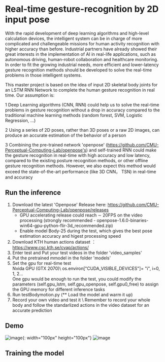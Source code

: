 # Real-time gesture-recognition by 2D input pose

With the rapid development of deep learning algorithms and high-level calculation devices, the intelligent system can be in charge of more complicated and challengeable missions for human activity recognition with higher accuracy than before. Industrial partners have already showed their great interests in the implementation of AI in real-life applications, such as autonomous driving, human-robot collaboration and healthcare monitoring. In order to fit the growing industrial needs, more efficient and lower-latency gesture recognition methods should be developed to solve the real-time problems in those intelligent systems.  

This master project is based on the idea of input 2D skeletal body joints for an LSTM RNN Network to complete the human gesture recognition in real time. Our assumption is: 

1 Deep Learning algorithms (CNN, RNN) could help us to solve the real-time problems in gesture recognition without a drop in accuracy compared to the traditional machine learning methods (random forest, SVM, Logistic Regression, ...) 

2 Using a series of 2D poses, rather than 3D poses or a raw 2D images, can produce an accurate estimation of the behavior of a person 

3 Combining the pre-trained network 'openpose' (https://github.com/CMU-Perceptual-Computing-Lab/openpose's) and self-trained RNN could make the gesture recognition in real-time with high accuracy and low latency, compared to the existing posture recognition methods, or other offline gesture recognition methods. However, we also expect this method would exceed the state-of-the-art performance (like 3D CNN， TSN) in real-time and accuracy   

## Run the inference
1. Download the latest 'Openpose' Release here: https://github.com/CMU-Perceptual-Computing-Lab/openpose/releases 
   - GPU accelerating release could reach $\sim$ 20FPS on the video processing (strongly recommended - openpose-1.6.0-binaries-win64-gpu-python-flir-3d_recommended.zip)
   - Enable model Body-25 during the test, which gives the best pose estimation accuracy and higest processing speed
2. Download KTH human actions dataset ：https://www.csc.kth.se/cvap/actions/
3. Enter test and Put your test videos in the folder 'video_samples'
4. Put the pretrained mmodel in the folder 'models'
5. Set the gpu for real-time test \
   Nvida GPU (GTX 2070)\ 
   os.environ["CUDA_VISIBLE_DEVICES"]= "i", i=0, 1, 2...\
   One gpu would be enough to run the test, you could modify the parameters (self.gpu_lstm, self.gpu_openpose, self.gpu0_free) to assign the GPU memory for different inference tasks
6. Run testBodymotion.py (** Load the model and warm it up)
7. Record your own video and test it \\
   Remember to record your whole body and follow the standarlized actions in the video dataset for an accurate prediction

## Demo
![image](https://github.com/monchhichizzq/Real_time-hand-gesture-recognition/blob/master/test/demo/action_pred.gif){: width="100px" height="100px"}
![image](https://github.com/monchhichizzq/Real_time-hand-gesture-recognition/blob/master/test/demo/action_pred_2.gif)

## Training the model
